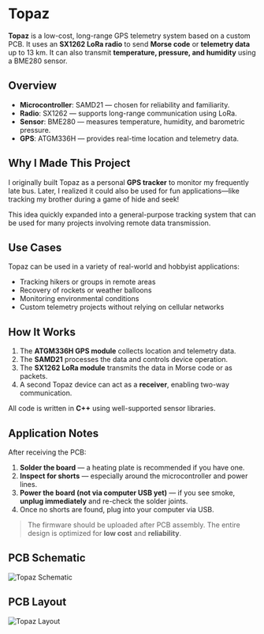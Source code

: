 # Topaz

**Topaz** is a low-cost, long-range GPS telemetry system based on a custom PCB. It uses an **SX1262 LoRa radio** to send **Morse code** or **telemetry data** up to 13 km. It can also transmit **temperature, pressure, and humidity** using a BME280 sensor.

## Overview

- **Microcontroller**: SAMD21 — chosen for reliability and familiarity.
- **Radio**: SX1262 — supports long-range communication using LoRa.
- **Sensor**: BME280 — measures temperature, humidity, and barometric pressure.
- **GPS**: ATGM336H — provides real-time location and telemetry data.

## Why I Made This Project

I originally built Topaz as a personal **GPS tracker** to monitor my frequently late bus. Later, I realized it could also be used for fun applications—like tracking my brother during a game of hide and seek!

This idea quickly expanded into a general-purpose tracking system that can be used for many projects involving remote data transmission.

## Use Cases

Topaz can be used in a variety of real-world and hobbyist applications:

- Tracking hikers or groups in remote areas  
- Recovery of rockets or weather balloons  
- Monitoring environmental conditions  
- Custom telemetry projects without relying on cellular networks

## How It Works

1. The **ATGM336H GPS module** collects location and telemetry data.  
2. The **SAMD21** processes the data and controls device operation.  
3. The **SX1262 LoRa module** transmits the data in Morse code or as packets.  
4. A second Topaz device can act as a **receiver**, enabling two-way communication.

All code is written in **C++** using well-supported sensor libraries.

## Application Notes

After receiving the PCB:

1. **Solder the board** — a heating plate is recommended if you have one.  
2. **Inspect for shorts** — especially around the microcontroller and power lines.  
3. **Power the board (not via computer USB yet)** — if you see smoke, **unplug immediately** and re-check the solder joints.  
4. Once no shorts are found, plug into your computer via USB.

> The firmware should be uploaded after PCB assembly. The entire design is optimized for **low cost** and **reliability**.


## PCB Schematic

![Topaz Schematic](https://github.com/user-attachments/assets/f2879cd7-5488-43de-9e77-05d04c68f9a8)



## PCB Layout

![Topaz Layout](https://github.com/user-attachments/assets/378aa5f3-1122-452e-8baf-344f799cf8b8)






